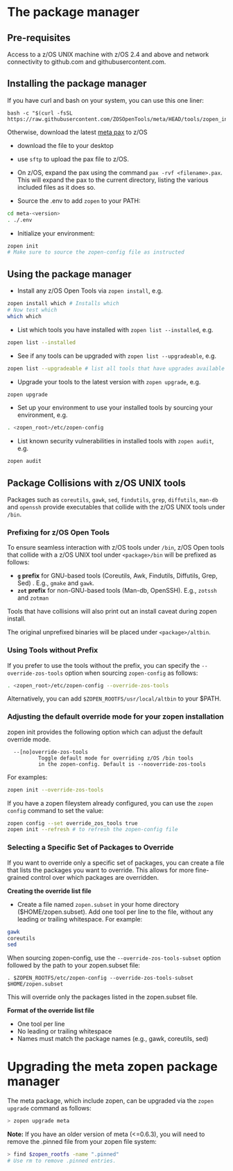 # The package manager

## Pre-requisites

Access to a z/OS UNIX machine with z/OS 2.4 and above and network connectivity to github.com and githubusercontent.com.

## Installing the package manager

If you have curl and bash on your system, you can use this one liner:
```
bash -c "$(curl -fsSL https://raw.githubusercontent.com/ZOSOpenTools/meta/HEAD/tools/zopen_install.sh)"
```
Otherwise, download the latest [meta pax](https://github.com/ZOSOpenTools/metaport/releases) to z/OS
- download the file to your desktop
- use `sftp` to upload the pax file to z/OS.
- On z/OS, expand the pax using the command ```pax -rvf <filename>.pax```.  
  This will expand the pax to the current directory, listing the various included files as it does so.

- Source the .env to add `zopen` to your PATH:
```bash
cd meta-<version>
. ./.env
```

- Initialize your environment:
```bash
zopen init
# Make sure to source the zopen-config file as instructed
```

## Using the package manager

- Install any z/OS Open Tools via `zopen install`, e.g.
```bash
zopen install which # Installs which 
# Now test which
which which
```

- List which tools you have installed with `zopen list --installed`, e.g.
```bash
zopen list --installed
```

- See if any tools can be upgraded with `zopen list --upgradeable`, e.g. 
```bash
zopen list --upgradeable # list all tools that have upgrades available
```

- Upgrade your tools to the latest version with `zopen upgrade`, e.g.
```bash
zopen upgrade
```

- Set up your environment to use your installed tools by sourcing your environment, e.g.
```bash
. <zopen_root>/etc/zopen-config
```

- List known security vulnerabilities in installed tools with `zopen audit`, e.g.
```bash
zopen audit
```

## Package Collisions with z/OS UNIX tools

Packages such as `coreutils`, `gawk`, `sed`, `findutils`, `grep`, `diffutils`, `man-db` and `openssh` provide executables that collide with the z/OS UNIX tools under `/bin`.

### Prefixing for z/OS Open Tools

To ensure seamless interaction with z/OS tools under `/bin`, z/OS Open tools that collide with a z/OS UNIX tool under `<package>/bin` will be prefixed as follows:

* **`g` prefix** for GNU-based tools (Coreutils, Awk, Findutils, Diffutils, Grep, Sed) . E.g., `gmake` and `gawk`.
* **`zot` prefix** for non-GNU-based tools (Man-db, OpenSSH). E.g., `zotssh` and `zotman`

Tools that have collisions will also print out an install caveat during zopen install.

The original unprefixed binaries will be placed under `<package>/altbin`.

### Using Tools without Prefix

If you prefer to use the tools without the prefix, you can specify the `--override-zos-tools` option when sourcing `zopen-config` as follows:

```bash
. <zopen_root>/etc/zopen-config --override-zos-tools
```

Alternatively, you can add `$ZOPEN_ROOTFS/usr/local/altbin` to your $PATH.

### Adjusting the default override mode for your zopen installation

zopen init provides the following option which can adjust the default override mode.
```
  --[no]override-zos-tools
          Toggle default mode for overriding z/OS /bin tools
          in the zopen-config. Default is --nooverride-zos-tools
```

For examples:
```bash
zopen init --override-zos-tools
```

If you have a zopen fileystem already configured, you can use the `zopen config` command to set the value:
```bash
zopen config --set override_zos_tools true
zopen init --refresh # to refresh the zopen-config file
```

### Selecting a Specific Set of Packages to Override
If you want to override only a specific set of packages, you can create a file that lists the packages you want to override. This allows for more fine-grained control over which packages are overridden.

**Creating the override list file**

* Create a file named `zopen.subset` in your home directory ($HOME/zopen.subset). Add one tool per line to the file, without any leading or trailing whitespace. For example:
```bash
gawk
coreutils
sed
```
When sourcing zopen-config, use the `--override-zos-tools-subset` option followed by the path to your zopen.subset file:
```
. $ZOPEN_ROOTFS/etc/zopen-config --override-zos-tools-subset $HOME/zopen.subset
```
This will override only the packages listed in the zopen.subset file.

**Format of the override list file**
* One tool per line
* No leading or trailing whitespace
* Names must match the package names (e.g., gawk, coreutils, sed)

 
# Upgrading the meta zopen package manager

The meta package, which include zopen, can be upgraded via the `zopen upgrade` command as follows:
```bash
> zopen upgrade meta
```
**Note:** If you have an older version of meta (<=0.6.3), you will need to remove the .pinned file from your zopen file system: 
```bash
> find $zopen_rootfs -name ".pinned"
# Use rm to remove .pinned entries.
```




